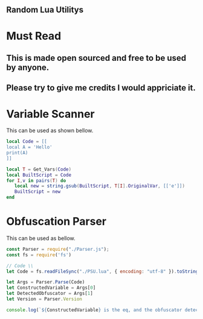 ## Random Lua Utilitys

# Must Read
## This is made open sourced and free to be used by anyone.
## Please try to give me credits I would appriciate it.

# Variable Scanner
This can be used as shown bellow.
```lua
local Code = [[
local A = 'Hello'
print(A)
]]

local T = Get_Vars(Code)
local BuiltScript = Code
for I,v in pairs(T) do
   local new = string.gsub(BuiltScript, T[I].OriginalVar, [['e']])
   BuiltScript = new
end
```

# Obfuscation Parser
This can be used as bellow.
```js
const Parser = require("./Parser.js");
const fs = require('fs')

// Code \\
let Code = fs.readFileSync("./PSU.lua", { encoding: "utf-8" }).toString() // Premium version has something to combat this with discord.gg/psu

let Args = Parser.Parse(Code)
let ConstructedVariable = Args[0]
let DetectedObfuscator = Args[1]
let Version = Parser.Version

console.log(`${ConstructedVariable} is the eq, and the obfuscator detected is ${DetectedObfuscator}. Obtained this info with ObfuscationParser ${Version}`)
```
